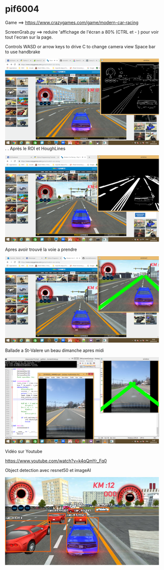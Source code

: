 # pif6004

Game  ==>  https://www.crazygames.com/game/modern-car-racing  

ScreenGrab.py  ==>  reduire 'affichage de l'écran a 80% (CTRL et - ) pour voir tout l'ecran sur la page.

Controls
WASD or arrow keys to drive
C to change camera view
Space bar to use handbrake


![](image/Screen%20Shot%2005-03-19%20at%2011.54%20AM.PNG)
.
.
Après le ROI et HoughLines

![](image/Screen%20Shot%2005-03-19%20at%2001.49%20PM.PNG)


Apres avoir trouvé la voie a prendre

![](image/Screen%20Shot%2005-05-19%20at%2010.52%20AM%20002.PNG)

Ballade a St-Valere un beau dimanche apres midi

![](image/Screen%20Shot%2005-05-19%20at%2003.29%20PM.PNG)

Vidéo sur Youtube

https://www.youtube.com/watch?v=k4qQmYr_Fq0


Object detection avec resnet50 et imageAI

![](image/MODERN_CAR_RACING_resnet50.jpg)
